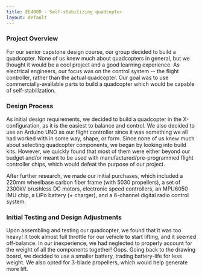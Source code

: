```yaml
---
title: EE400D - Self-stabilizing quadcopter
layout: default
---
```


### Project Overview ###

For our senior capstone design course, our group decided to build a quadcopter. None of us knew much about quadcopters in general, but we thought it would be a cool project and a good learning experience. As electrical engineers, our focus was on the control system -- the flight controller, rather than the actual quadcopter. Our goal was to use commercially-available parts to build a quadcopter which would be capable of self-stabilization.  

### Design Process ###

As initial design requirements, we decided to build a quadcopter in the X-configuration, as it is the easiest to balance and control. We also decided to use an Arduino UNO as our flight controller since it was something we all had worked with in some way, shape, or form. Since none of us knew much about selecting quadcopter components, we began by looking into build kits. However, we quickly found that most of them were either beyond our budget and/or meant to be used with manufactured/pre-programmed flight controller chips, which would defeat the purpose of our project.

After further research, we made our initial purchases, which included a 220mm wheelbase carbon fiber frame (with 5030 propellers), a set of 2300kV brushless DC motors,  electronic speed controllers, an MPU6050 IMU chip, a LiPo battery (+ charger), and a 6-channel digital radio control system.

### Initial Testing and Design Adjustments ###

Upon assembling and testing our quadcopter, we found that it was too heavy! It took almost full throttle for our vehicle to start lifting, and it seemed off-balance. In our inexperience, we had neglected to properly account for the weight of all the components together! Oops. Going back to the drawing board, we decided to use a smaller battery, trading battery-life for less weight. We also opted for 3-blade propellers, which would help generate more lift.

